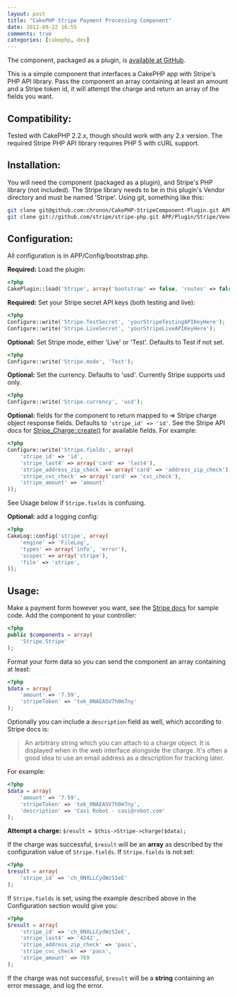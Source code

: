 ```yaml
---
layout: post
title: "CakePHP Stripe Payment Processing Component"
date: 2012-09-22 16:55
comments: true
categories: [cakephp, dev]
---
```


The component, packaged as a plugin, is [available at GitHub](https://github.com/chronon/CakePHP-StripeComponent-Plugin).

This is a simple component that interfaces a CakePHP app with Stripe's PHP API library. Pass the
component an array containing at least an amount and a Stripe token id, it will attempt the charge
and return an array of the fields you want. 

Compatibility:
--------------

Tested with CakePHP 2.2.x, though should work with any 2.x version. The required Stripe PHP API
library requires PHP 5 with cURL support.

Installation:
-------------

You will need the component (packaged as a plugin), and Stripe's PHP library (not included). The
Stripe library needs to be in this plugin's Vendor directory and must be named 'Stripe'. Using git, 
something like this:

``` sh
git clone git@github.com:chronon/CakePHP-StripeComponent-Plugin.git APP/Plugin/Stripe  
git clone git://github.com/stripe/stripe-php.git APP/Plugin/Stripe/Vendor/Stripe
```

Configuration:
--------------

All configuration is in APP/Config/bootstrap.php.

**Required:** Load the plugin:

``` php
<?php	
CakePlugin::load('Stripe', array('bootstrap' => false, 'routes' => false));
```

**Required:** Set your Stripe secret API keys (both testing and live):

``` php
<?php	
Configure::write('Stripe.TestSecret', 'yourStripeTestingAPIKeyHere');
Configure::write('Stripe.LiveSecret', 'yourStripeLiveAPIKeyHere');
```

**Optional:** Set Stripe mode, either 'Live' or 'Test'. Defaults to Test if not set.

``` php
<?php
Configure::write('Stripe.mode', 'Test');
```

**Optional:** Set the currency. Defaults to 'usd'. Currently Stripe supports usd only.

``` php
<?php
Configure::write('Stripe.currency', 'usd');
```

**Optional:** fields for the component to return mapped to => Stripe charge object response fields. 
Defaults to `'stripe_id' => 'id'`. See the Stripe API docs for [Stripe\_Charge::create()](https://stripe.com/docs/api?lang=php#create_charge) for available fields. For example:
	
``` php
<?php
Configure::write('Stripe.fields', array(
	'stripe_id' => 'id',
	'stripe_last4' => array('card' => 'last4'),
	'stripe_address_zip_check' => array('card' => 'address_zip_check'),
	'stripe_cvc_check' => array('card' => 'cvc_check'),
	'stripe_amount' => 'amount'
));
```

See Usage below if `Stripe.fields` is confusing.

**Optional:** add a logging config:

``` php
<?php
CakeLog::config('stripe', array(
	'engine' => 'FileLog',
	'types' => array('info', 'error'),
	'scopes' => array('stripe'),
	'file' => 'stripe',
));
```

Usage:
------

Make a payment form however you want, see the [Stripe docs](https://stripe.com/docs/tutorials/forms)
for sample code. Add the component to your controller:

``` php
<?php
public $components = array(
	'Stripe.Stripe'
);
```

Format your form data so you can send the component an array containing at least:

``` php
<?php
$data = array(
	'amount' => '7.59',
	'stripeToken' => 'tok_0NAEASV7h0m7ny'
);
```

Optionally you can include a `description` field as well, which according to Stripe docs is:

> An arbitrary string which you can attach to a charge object. It is displayed when in the web 
> interface alongside the charge. It's often a good idea to use an email address as a description 
> for tracking later.

For example:

``` php
<?php
$data = array(
	'amount' => '7.59',
	'stripeToken' => 'tok_0NAEASV7h0m7ny',
	'description' => 'Casi Robot - casi@robot.com'
);
```

**Attempt a charge:** `$result = $this->Stripe->charge($data);`

If the charge was successful, `$result` will be an **array** as described by the configuration value 
of `Stripe.fields`. If `Stripe.fields` is not set:

``` php
<?php
$result = array(
	'stripe_id' => 'ch_0NXLLCydWzSIeE'
);
```

If `Stripe.fields` is set, using the example described above in the Configuration section would 
give you:

``` php
<?php
$result = array(
	'stripe_id' => 'ch_0NXLLCydWzSIeE',
	'stripe_last4' => '4242',
	'stripe_address_zip_check' => 'pass',
	'stripe_cvc_check' => 'pass',
	'stripe_amount' => 769
);
```

If the charge was not successful, `$result` will be a **string** containing an error message, and 
log the error.
